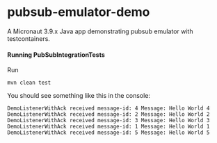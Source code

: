 # pubsub-emulator-demo
A Micronaut 3.9.x Java app demonstrating pubsub emulator with testcontainers. 

#### Running PubSubIntegrationTests
Run
```
mvn clean test
``` 

You should see something like this in the console:
```
DemoListenerWithAck received message-id: 4 Message: Hello World 4
DemoListenerWithAck received message-id: 2 Message: Hello World 2
DemoListenerWithAck received message-id: 3 Message: Hello World 3
DemoListenerWithAck received message-id: 1 Message: Hello World 1
DemoListenerWithAck received message-id: 5 Message: Hello World 5
```





